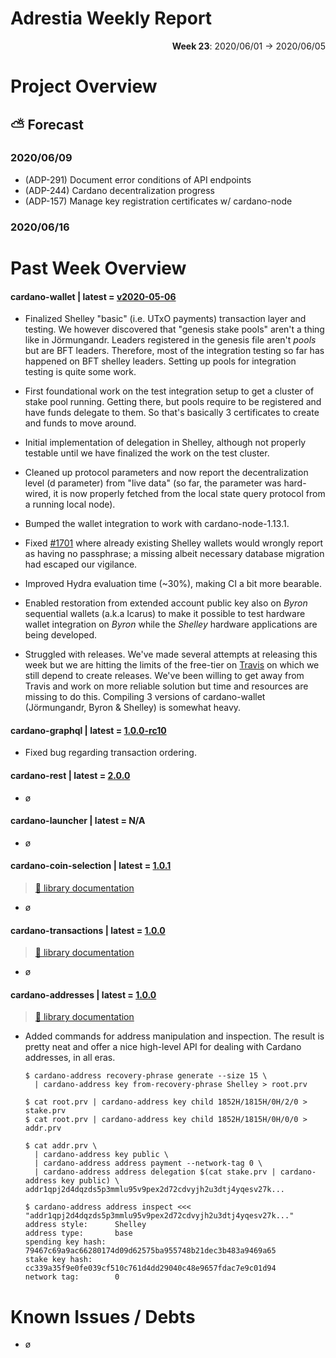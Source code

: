 # Adrestia Weekly Report

<p align="right">
  <strong>Week 23</strong>: 2020/06/01 → 2020/06/05
</p>

# Project Overview

## ⛅ Forecast

### 2020/06/09

- (ADP-291) Document error conditions of API endpoints
- (ADP-244) Cardano decentralization progress
- (ADP-157) Manage key registration certificates w/ cardano-node

### 2020/06/16


# Past Week Overview

#### cardano-wallet | latest = [v2020-05-06](https://github.com/input-output-hk/cardano-wallet/releases/v2020-05-06)

- Finalized Shelley "basic" (i.e. UTxO payments) transaction layer and testing. We however discovered that "genesis stake pools" aren't a thing like in Jörmungandr. Leaders registered in the genesis file aren't _pools_ but are BFT leaders. Therefore, most of the integration testing so far has happened on BFT shelley leaders. Setting up pools for integration testing is quite some work.

- First foundational work on the test integration setup to get a cluster of stake pool running. Getting there, but pools require to be registered and have funds delegate to them. So that's basically 3 certificates to create and funds to move around. 

- Initial implementation of delegation in Shelley, although not properly testable until we have finalized the work on the test cluster. 

- Cleaned up protocol parameters and now report the decentralization level (d parameter) from "live data" (so far, the parameter was hard-wired, it is now properly fetched from the local state query protocol from a running local node).

- Bumped the wallet integration to work with cardano-node-1.13.1. 

- Fixed [#1701](https://github.com/input-output-hk/cardano-wallet/issues/1701) where
  already existing Shelley wallets would wrongly report as having no passphrase; a missing albeit necessary database migration had escaped our vigilance. 

- Improved Hydra evaluation time (~30%), making CI a bit more bearable.

- Enabled restoration from extended account public key also on _Byron_ sequential wallets (a.k.a Icarus) to make it possible to test hardware wallet integration on _Byron_ while the _Shelley_ hardware applications are being developed.

- Struggled with releases. We've made several attempts at releasing this week but we are hitting the limits of the free-tier on [Travis](travis-ci.org/) on which we still depend to create releases. We've been willing to get away from Travis and work on more reliable solution but time and resources are missing to do this. Compiling 3 versions of cardano-wallet (Jörmungandr, Byron & Shelley) is somewhat heavy.

#### cardano-graphql | latest = [1.0.0-rc10](https://github.com/input-output-hk/cardano-graphql/releases/tag/v1.0.0-rc.10)

- Fixed bug regarding transaction ordering. 

#### cardano-rest | latest = [2.0.0](https://github.com/input-output-hk/cardano-rest/releases/2.0.0)

- ø

#### cardano-launcher | latest = N/A

- ø

#### cardano-coin-selection | latest = [1.0.1](https://github.com/input-output-hk/cardano-graphql/releases/1.0.1)

> [:book: library documentation](https://input-output-hk.github.io/cardano-coin-selection/haddock/)

- ø

#### cardano-transactions | latest = [1.0.0](https://github.com/input-output-hk/cardano-transactions/releases/1.0.0)    

> [:book: library documentation](https://input-output-hk.github.io/cardano-transactions/haddock/)

- ø

#### cardano-addresses | latest = [1.0.0](https://github.com/input-output-hk/cardano-addresses/releases/1.0.0)

> [:book: library documentation](https://input-output-hk.github.io/cardano-addresses/haddock/)

- Added commands for address manipulation and inspection. The result is pretty neat and offer a nice high-level API
  for dealing with Cardano addresses, in all eras.

  ```console
  $ cardano-address recovery-phrase generate --size 15 \
    | cardano-address key from-recovery-phrase Shelley > root.prv
  
  $ cat root.prv | cardano-address key child 1852H/1815H/0H/2/0 > stake.prv
  $ cat root.prv | cardano-address key child 1852H/1815H/0H/0/0 > addr.prv

  $ cat addr.prv \
    | cardano-address key public \
    | cardano-address address payment --network-tag 0 \
    | cardano-address address delegation $(cat stake.prv | cardano-address key public) \
  addr1qpj2d4dqzds5p3mmlu95v9pex2d72cdvyjh2u3dtj4yqesv27k...

  $ cardano-address address inspect <<< "addr1qpj2d4dqzds5p3mmlu95v9pex2d72cdvyjh2u3dtj4yqesv27k..."
  address style:      Shelley
  address type:       base
  spending key hash:  79467c69a9ac66280174d09d62575ba955748b21dec3b483a9469a65
  stake key hash:     cc339a35f9e0fe039cf510c761d4dd29040c48e9657fdac7e9c01d94
  network tag:        0
  ```

# Known Issues / Debts

- ø

